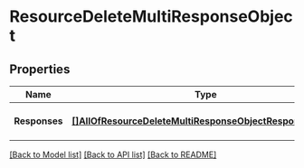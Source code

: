 # ResourceDeleteMultiResponseObject

## Properties
Name | Type | Description | Notes
------------ | ------------- | ------------- | -------------
**Responses** | [**[]AllOfResourceDeleteMultiResponseObjectResponsesItems**](.md) |  | [optional] [default to null]

[[Back to Model list]](../README.md#documentation-for-models) [[Back to API list]](../README.md#documentation-for-api-endpoints) [[Back to README]](../README.md)

